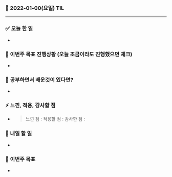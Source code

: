 ### 📆 2022-01-00(요일) TIL

---

### ✅ 오늘 한 일

-

### 🐎 이번주 목표 진행상황 (오늘 조금이라도 진행했으면 체크)

-

### 🤔 공부하면서 배운것이 있다면?

-

### ⚡ 느낀, 적용, 감사할 점

- > 느낀 점 :
  > 적용할 점 :
  > 감사한 점 :

### 🚀 내일 할 일

-

### 🎯 이번주 목표

-
